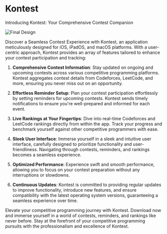 # Kontest
Introducing Kontest: Your Comprehensive Contest Companion

![Final Design](https://github.com/ayushs-2k4/Kontest/assets/63922782/26ac8051-abdb-4142-9f44-e2d3d99a04cd)


Discover a Seamless Contest Experience with Kontest, an application meticulously designed for iOS, iPadOS, and macOS platforms. With a user-centric approach, Kontest provides an array of features tailored to enhance your contest participation and tracking:

1. **Comprehensive Contest Information**: Stay updated on ongoing and upcoming contests across various competitive programming platforms. Kontest aggregates contest details from Codeforces, LeetCode, and more, ensuring you never miss out on an opportunity.

2. **Effortless Reminder Setup**: Plan your contest participation effortlessly by setting reminders for upcoming contests. Kontest sends timely notifications to ensure you're well-prepared and informed for each event.

3. **Live Rankings at Your Fingertips**: Dive into real-time Codeforces and LeetCode rankings directly from within the app. Track your progress and benchmark yourself against other competitive programmers with ease.

4. **Sleek User Interface**: Immerse yourself in a sleek and intuitive user interface, carefully designed to prioritize functionality and user-friendliness. Navigating through contests, reminders, and rankings becomes a seamless experience.

5. **Optimized Performance**: Experience swift and smooth performance, allowing you to focus on your contest preparation without any interruptions or slowdowns.

6. **Continuous Updates**: Kontest is committed to providing regular updates to improve functionality, introduce new features, and ensure compatibility with the latest operating system versions, guaranteeing a seamless experience over time.

Elevate your competitive programming journey with Kontest. Download now and immerse yourself in a world of contests, reminders, and rankings like never before. Stay at the forefront of your competitive programming pursuits with the professionalism and excellence of Kontest.
